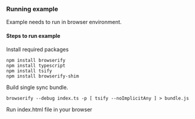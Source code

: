 ### Running example

Example needs to run in browser environment.

#### Steps to run example

Install required packages

    npm install browserify
    npm install typescript
    npm install tsify
    npm install browserify-shim

Build single sync bundle.

    browserify --debug index.ts -p [ tsify --noImplicitAny ] > bundle.js

Run index.html file in your browser
